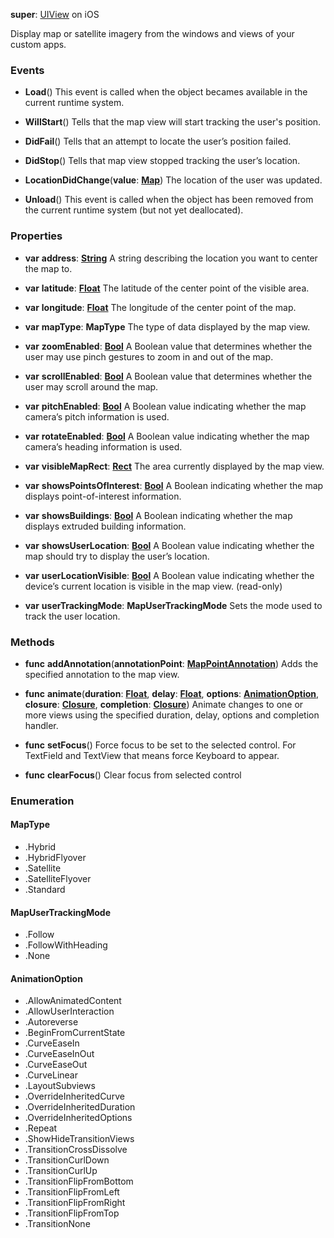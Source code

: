**super**: [UIView](UIView.md) on iOS

Display map or satellite imagery from the windows and views of your custom apps.

### Events

* **Load**()
This event is called when the object becames available in the current runtime system.

* **WillStart**()
Tells that the map view will start tracking the user's position.

* **DidFail**()
Tells that an attempt to locate the user’s position failed.

* **DidStop**()
Tells that map view stopped tracking the user’s location.

* **LocationDidChange**(**value**: <strong>[Map](../gravity/maps.md)</strong>)
The location of the user was updated.

* **Unload**()
This event is called when the object has been removed from the current runtime system (but not yet deallocated).



### Properties

* **var** **address**: **[String](../gravity/types.md)**
A string describing the location you want to center the map to.

* **var** **latitude**: **[Float](../gravity/types.md)**
The latitude of the center point of the visible area.

* **var** **longitude**: **[Float](../gravity/types.md)**
The longitude of the center point of the map.

* **var** **mapType**: **MapType**
The type of data displayed by the map view.

* **var** **zoomEnabled**: **[Bool](../gravity/types.md)**
A Boolean value that determines whether the user may use pinch gestures to zoom in and out of the map.

* **var** **scrollEnabled**: **[Bool](../gravity/types.md)**
A Boolean value that determines whether the user may scroll around the map.

* **var** **pitchEnabled**: **[Bool](../gravity/types.md)**
A Boolean value indicating whether the map camera’s pitch information is used.

* **var** **rotateEnabled**: **[Bool](../gravity/types.md)**
A Boolean value indicating whether the map camera’s heading information is used.

* **var** **visibleMapRect**: **[Rect](rect.md)**
The area currently displayed by the map view.

* **var** **showsPointsOfInterest**: **[Bool](../gravity/types.md)**
A Boolean indicating whether the map displays point-of-interest information.

* **var** **showsBuildings**: **[Bool](../gravity/types.md)**
A Boolean indicating whether the map displays extruded building information.

* **var** **showsUserLocation**: **[Bool](../gravity/types.md)**
A Boolean value indicating whether the map should try to display the user’s location.

* **var** **userLocationVisible**: **[Bool](../gravity/types.md)**
A Boolean value indicating whether the device’s current location is visible in the map view. \(read-only\)

* **var** **userTrackingMode**: **MapUserTrackingMode**
Sets the mode used to track the user location.



### Methods

* **func** **addAnnotation**(**annotationPoint**: <strong>[MapPointAnnotation](MapPointAnnotation.md)</strong>)
Adds the specified annotation to the map view.

* **func** **animate**(**duration**: <strong>[Float](../gravity/types.md)</strong>, **delay**: <strong>[Float](../gravity/types.md)</strong>, **options**: <strong><a href="#_enum_AnimationOption">AnimationOption</a></strong>, **closure**: <strong>[Closure](../gravity/closures.md)</strong>, **completion**: <strong>[Closure](../gravity/closures.md)</strong>)
Animate changes to one or more views using the specified duration, delay, options and completion handler.

* **func** **setFocus**()
Force focus to be set to the selected control. For TextField and TextView that means force Keyboard to appear.

* **func** **clearFocus**()
Clear focus from selected control





### Enumeration

#### MapType
 * .Hybrid
 * .HybridFlyover
 * .Satellite
 * .SatelliteFlyover
 * .Standard

#### MapUserTrackingMode
 * .Follow
 * .FollowWithHeading
 * .None

#### AnimationOption
 * .AllowAnimatedContent
 * .AllowUserInteraction
 * .Autoreverse
 * .BeginFromCurrentState
 * .CurveEaseIn
 * .CurveEaseInOut
 * .CurveEaseOut
 * .CurveLinear
 * .LayoutSubviews
 * .OverrideInheritedCurve
 * .OverrideInheritedDuration
 * .OverrideInheritedOptions
 * .Repeat
 * .ShowHideTransitionViews
 * .TransitionCrossDissolve
 * .TransitionCurlDown
 * .TransitionCurlUp
 * .TransitionFlipFromBottom
 * .TransitionFlipFromLeft
 * .TransitionFlipFromRight
 * .TransitionFlipFromTop
 * .TransitionNone



